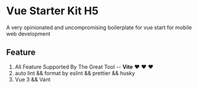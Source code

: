 # Vue Starter Kit H5

A very opinionated and uncompromising boilerplate for vue start for mobile web development

## Feature

1. All Feature Supported By The Great Tool -- **Vite** ❤️ ❤️ ❤️
2. auto lint && format by eslint && prettier && husky
3. Vue 3 && Vant


